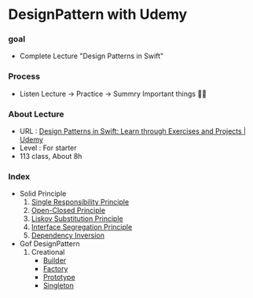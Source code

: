 DesignPattern with Udemy
====================

### goal 

 - Complete Lecture "Design Patterns in Swift"


### Process

- Listen Lecture -> Practice -> Summry Important things :man_student:

### About Lecture 

- URL :  [Design Patterns in Swift: Learn through Exercises and Projects | Udemy](https://www.udemy.com/course/design-patterns-swift/) 
- Level : For starter
- 113 class, About 8h

### Index

- Solid Principle
  1. [Single Responsibility Principle](https://www.notion.so/Single-Responsibility-Principle-4fb972ea6958497596dea735e3faf7b0)
  2. [Open-Closed Principle](https://www.notion.so/Open-Closed-Principle-076d0cccfa9f4c4384d24313ae51e2cd)
  3. [Liskov Substitution Principle](https://www.notion.so/Liskov-Substitution-Principle-02f0137695fa486c8dd4918cc9a10999)
  4. [Interface Segregation Principle](https://www.notion.so/Interface-Segregation-Principle-d1c808b72dcf4e3e9bd9b16e7a093957)
  5. [Dependency Inversion](https://www.notion.so/Dependency-Inversion-Principle-e99d86b431114af9bab704e23a747650)
- Gof DesignPattern
  1. Creational
     - [Builder](https://www.notion.so/Builder-0ecd527938f441fca29ef16d1eb73ed0)
     - [Factory](https://www.notion.so/Factory-9e737cb5cf954f6195cafe3c873896b7)
     - [Prototype](https://www.notion.so/Prototype-e163188b1a954aac85f69e30fb5c5038)
     - [Singleton](https://www.notion.so/Singleton-4636d23f97374004990a7f58cbc72aea)

